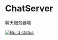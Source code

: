 # ChatServer
聊天服务器端

[![Build status](https://github.com/rocching/chatserver/workflows/chatserver/badge.svg)](https://github.com/rocching/chatserver/actions)
